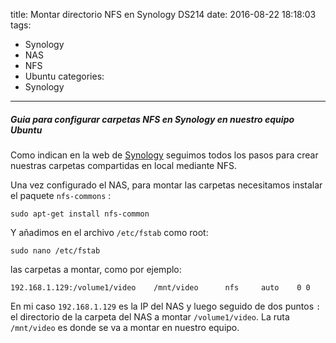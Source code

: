 title: Montar directorio NFS en Synology DS214
date: 2016-08-22 18:18:03
tags:
- Synology
- NAS
- NFS
- Ubuntu
categories:
- Synology
---

##### Guia para configurar carpetas NFS en Synology en nuestro equipo Ubuntu

Como indican en la web de [Synology](https://www.synology.com/es-es/knowledgebase/DSM/tutorial/File_Sharing/How_to_access_files_on_Synology_NAS_within_the_local_network_NFS) seguimos todos los pasos para crear nuestras carpetas compartidas en local mediante NFS.

Una vez configurado el NAS, para montar las carpetas necesitamos instalar el paquete `nfs-commons` :

```
sudo apt-get install nfs-common

```

Y añadimos en el archivo `/etc/fstab` como root:
```
sudo nano /etc/fstab
```
las carpetas a montar, como por ejemplo:

```
192.168.1.129:/volume1/video    /mnt/video      nfs     auto    0 0
```

En mi caso `192.168.1.129` es la IP del NAS y luego seguido de dos puntos `:` el directorio de la carpeta del NAS a montar `/volume1/video`.
La ruta `/mnt/video` es donde se va a montar en nuestro equipo.

